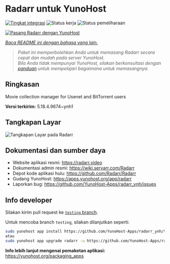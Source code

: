 <!--
N.B.: README ini dibuat secara otomatis oleh <https://github.com/YunoHost/apps/tree/master/tools/readme_generator>
Ini TIDAK boleh diedit dengan tangan.
-->

# Radarr untuk YunoHost

[![Tingkat integrasi](https://apps.yunohost.org/badge/integration/radarr)](https://ci-apps.yunohost.org/ci/apps/radarr/)
![Status kerja](https://apps.yunohost.org/badge/state/radarr)
![Status pemeliharaan](https://apps.yunohost.org/badge/maintained/radarr)

[![Pasang Radarr dengan YunoHost](https://install-app.yunohost.org/install-with-yunohost.svg)](https://install-app.yunohost.org/?app=radarr)

*[Baca README ini dengan bahasa yang lain.](./ALL_README.md)*

> *Paket ini memperbolehkan Anda untuk memasang Radarr secara cepat dan mudah pada server YunoHost.*  
> *Bila Anda tidak mempunyai YunoHost, silakan berkonsultasi dengan [panduan](https://yunohost.org/install) untuk mempelajari bagaimana untuk memasangnya.*

## Ringkasan

Movie collection manager for Usenet and BitTorrent users

**Versi terkirim:** 5.18.4.9674~ynh1

## Tangkapan Layar

![Tangkapan Layar pada Radarr](./doc/screenshots/screenshot.jpg)

## Dokumentasi dan sumber daya

- Website aplikasi resmi: <https://radarr.video>
- Dokumentasi admin resmi: <https://wiki.servarr.com/Radarr>
- Depot kode aplikasi hulu: <https://github.com/Radarr/Radarr>
- Gudang YunoHost: <https://apps.yunohost.org/app/radarr>
- Laporkan bug: <https://github.com/YunoHost-Apps/radarr_ynh/issues>

## Info developer

Silakan kirim pull request ke [`testing` branch](https://github.com/YunoHost-Apps/radarr_ynh/tree/testing).

Untuk mencoba branch `testing`, silakan dilanjutkan seperti:

```bash
sudo yunohost app install https://github.com/YunoHost-Apps/radarr_ynh/tree/testing --debug
atau
sudo yunohost app upgrade radarr -u https://github.com/YunoHost-Apps/radarr_ynh/tree/testing --debug
```

**Info lebih lanjut mengenai pemaketan aplikasi:** <https://yunohost.org/packaging_apps>
